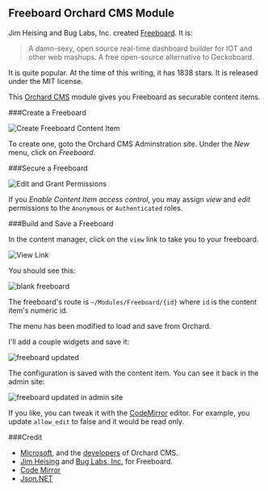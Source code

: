 ## Freeboard Orchard CMS Module

Jim Heising and Bug Labs, Inc. 
created [Freeboard](https://github.com/Freeboard/freeboard). 
It is:

> A damn-sexy, open source real-time dashboard builder for IOT and other web mashups. A free open-source alternative to Geckoboard.

It is quite popular.  At the time of this writing, it has 1838 stars. 
It is released under the MIT license.

This [Orchard CMS](http://www.orchardproject.net/) module gives 
you Freeboard as securable content items.

###Create a Freeboard

![Create Freeboard Content Item](http://transformalize.com/Media/Default/projects/freeboard/orchard-freeboard-create.jpg)

To create one, goto the Orchard CMS Adminstration site.  Under 
the *New* menu, click on *Freeboard*.

###Secure a Freeboard

![Edit and Grant Permissions](http://transformalize.com/Media/Default/projects/freeboard/orchard-freeboard-save.jpg)

If you *Enable Content Item access control*, you may assign *view* 
and *edit* permissions to the `Anonymous` or `Authenticated` roles. 

###Build and Save a Freeboard

In the content manager, click on the `view` link 
to take you to your freeboard.

![View Link](http://transformalize.com/Media/Default/projects/freeboard/orchard-freeboard-view-link.jpg)

You should see this:

![blank freeboard](http://transformalize.com/Media/Default/projects/freeboard/orchard-freeboard-blank.jpg)

The freeboard's route is `~/Modules/Freeboard/{id}` 
where `id` is the content item's numeric id.

The menu has been modified to load and save from Orchard.

I'll add a couple widgets and save it:

![freeboard updated](http://transformalize.com/Media/Default/projects/freeboard/orchard-freeboard-modified.jpg)

The configuration is saved with the content item. 
You can see it back in the admin site:

![freeboard updated in admin site](http://transformalize.com/Media/Default/projects/freeboard/orchard-freeboard-saved.jpg)

If you like, you can tweak it 
with the [CodeMirror](http://codemirror.net/) editor.  For example, 
you update `allow_edit` to false and it would be read only.

###Credit

* [Microsoft](http://www.microsoft.com/), and the [developers](http://www.orchardproject.net/about) of Orchard CMS.
* [Jim Heising](https://github.com/jheising) and [Bug Labs, Inc.](http://buglabs.net/) for Freeboard.
* [Code Mirror](https://github.com/codemirror/CodeMirror/)
* [Json.NET](http://www.newtonsoft.com/json)